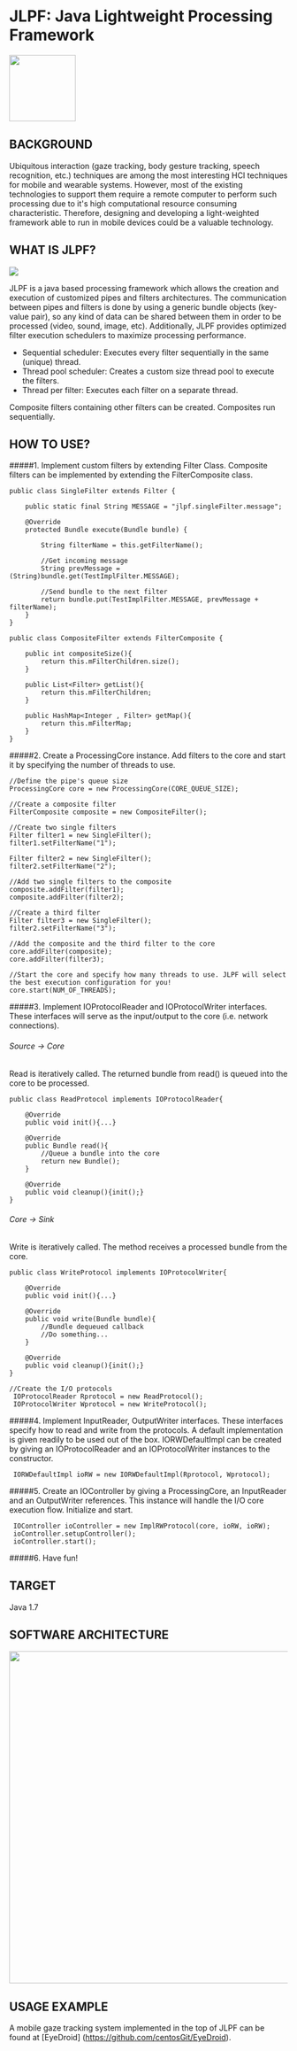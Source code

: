 JLPF: Java Lightweight Processing Framework
========

<img src="Images/JLPF_Logo.png?raw=true" height="120"/>

BACKGROUND
--------------

Ubiquitous interaction (gaze tracking, body gesture tracking, speech recognition, etc.) techniques are among the most interesting HCI techniques for mobile and wearable systems. However, most of the existing technologies to support them require a remote computer to perform such processing due to it's high computational resource consuming characteristic. Therefore, designing and developing a light-weighted framework able to run in mobile devices could be a valuable technology.

WHAT IS JLPF?
--------------

<img src="Images/pipes_and_filters.png?raw=true"/>

JLPF is a java based processing framework which allows the creation and execution of customized pipes and filters architectures. The communication between pipes and filters is done by using a generic bundle objects (key-value pair), so any kind of data can be shared between them in order to be processed (video, sound, image, etc). Additionally, JLPF provides optimized filter execution schedulers to maximize processing performance.

* Sequential scheduler: Executes every filter sequentially in the same (unique) thread. 
* Thread pool scheduler: Creates a custom size thread pool to execute the filters.
* Thread per filter: Executes each filter on a separate thread.

Composite filters containing other filters can be created. Composites run sequentially.

HOW TO USE?
---------

#####1. Implement custom filters by extending Filter Class. Composite filters can be implemented by extending the FilterComposite class.

```
public class SingleFilter extends Filter {

    public static final String MESSAGE = "jlpf.singleFilter.message";

    @Override
    protected Bundle execute(Bundle bundle) {
       
        String filterName = this.getFilterName();

        //Get incoming message
        String prevMessage = (String)bundle.get(TestImplFilter.MESSAGE);

        //Send bundle to the next filter
        return bundle.put(TestImplFilter.MESSAGE, prevMessage + filterName);
    }
}
```

```
public class CompositeFilter extends FilterComposite {

    public int compositeSize(){
        return this.mFilterChildren.size();
    }

    public List<Filter> getList(){
        return this.mFilterChildren;
    }

    public HashMap<Integer , Filter> getMap(){
        return this.mFilterMap;
    }
}

```

#####2. Create a ProcessingCore instance. Add filters to the core and start it by specifying the number of threads to use.

```
//Define the pipe's queue size
ProcessingCore core = new ProcessingCore(CORE_QUEUE_SIZE);

//Create a composite filter
FilterComposite composite = new CompositeFilter();

//Create two single filters
Filter filter1 = new SingleFilter();
filter1.setFilterName("1");

Filter filter2 = new SingleFilter();
filter2.setFilterName("2");

//Add two single filters to the composite
composite.addFilter(filter1);
composite.addFilter(filter2);

//Create a third filter
Filter filter3 = new SingleFilter();
filter2.setFilterName("3");

//Add the composite and the third filter to the core
core.addFilter(composite);
core.addFilter(filter3);

//Start the core and specify how many threads to use. JLPF will select the best execution configuration for you!
core.start(NUM_OF_THREADS);
```

#####3. Implement IOProtocolReader and IOProtocolWriter interfaces. These interfaces will serve as the input/output to the core (i.e. network connections).

###### Source -> Core

Read is iteratively called. The returned bundle from read() is queued into the core to be processed.

```
public class ReadProtocol implements IOProtocolReader{

    @Override
    public void init(){...}

    @Override
    public Bundle read(){
        //Queue a bundle into the core
        return new Bundle();
    }

    @Override
    public void cleanup(){init();}
}

```

###### Core -> Sink

Write is iteratively called. The method receives a processed bundle from the core.

```
public class WriteProtocol implements IOProtocolWriter{

    @Override
    public void init(){...}

    @Override
    public void write(Bundle bundle){
        //Bundle dequeued callback
        //Do something...
    }

    @Override
    public void cleanup(){init();}
}

```

```
//Create the I/O protocols
 IOProtocolReader Rprotocol = new ReadProtocol();
 IOProtocolWriter Wprotocol = new WriteProtocol();
```

#####4. Implement InputReader, OutputWriter interfaces. These interfaces specify how to read and write from the protocols. A default implementation is given readily to be used out of the box. IORWDefaultImpl can be created by giving an IOProtocolReader and an IOProtocolWriter instances to the constructor.

```
 IORWDefaultImpl ioRW = new IORWDefaultImpl(Rprotocol, Wprotocol);
```

#####5. Create an IOController by giving a ProcessingCore, an InputReader and an OutputWriter references. This instance will handle the I/O core execution flow. Initialize and start.

```
 IOController ioController = new ImplRWProtocol(core, ioRW, ioRW);
 ioController.setupController();
 ioController.start();
```

#####6. Have fun!

TARGET
---------

Java 1.7

SOFTWARE ARCHITECTURE
--------------

<img src="Images/jlpf_arch.png?raw=true" height="600"/>

USAGE EXAMPLE
---------

A mobile gaze tracking system implemented in the top of JLPF can be found at [EyeDroid] (https://github.com/centosGit/EyeDroid).
